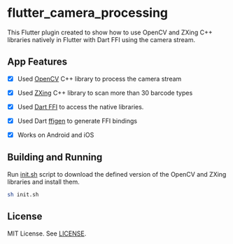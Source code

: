 # flutter_camera_processing

This Flutter plugin created to show how to use OpenCV and ZXing C++ libraries natively in Flutter with Dart FFI using the camera stream. 

## App Features
- [x] Used [OpenCV](https://github.com/opencv/opencv) C++ library to process the camera stream
- [x] Used [ZXing](https://github.com/nu-book/zxing-cpp) C++ library to scan more than 30 barcode types
- [x] Used [Dart FFI](https://pub.dev/packages/ffi) to access the native libraries.
- [x] Used Dart [ffigen](https://pub.dev/packages/ffigen) to generate FFI bindings
- [x] Works on Android and iOS


## Building and Running

Run [init.sh](https://github.com/khoren93/flutter_camera_processing/blob/master/init.sh) script to download the defined version of the OpenCV and ZXing libraries and install them.

```sh
sh init.sh
```

## License
MIT License. See [LICENSE](https://github.com/khoren93/flutter_camera_processing/blob/master/LICENSE).